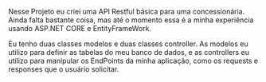 ﻿Nesse Projeto eu criei uma API Restful básica para uma concessionária.
Ainda falta bastante coisa, mas até o momento essa é a minha experiência usando ASP.NET CORE e EntityFrameWork.

Eu tenho duas classes modelos e duas classes controller. As modelos eu utilizo para definir as tabelas do meu banco de dados, e as controllers
eu utilizo para manipular os EndPoints da minha aplicação, como os requests e responses que o usuário solicitar.